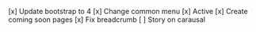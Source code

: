 [x] Update bootstrap to 4
[x] Change common menu
    [x] Active
[x] Create coming soon pages
[x] Fix breadcrumb
[ ] Story on carausal